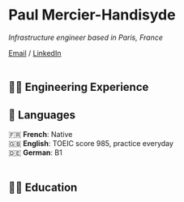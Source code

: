 # Paul Mercier-Handisyde

_Infrastructure engineer based in Paris, France_ <br>

[Email](mailto:hello@handisyde.com) / [LinkedIn](https://www.linkedin.com/in/handisyde/)
<br><br>

## :man_technologist: Engineering Experience

## :speech_balloon: Languages

:fr: **French**: Native <br>
:uk: **English**: TOEIC score 985, practice everyday <br>
:de: **German**: B1
<br><br>

## :man_student: Education
